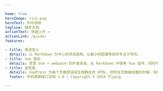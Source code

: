 ```yaml
---

home: true
heroImage: /ico.png
heroText: 牛咔视频
tagline: 组件文档
actionText: 快速上手 →
actionLink: /guide/
features:

- title: 简洁至上
  details: 以 Markdown 为中心的项目结构，以最少的配置帮助你专注于写作。
- title: Vue 驱动
  details: 享受 Vue + webpack 的开发体验，在 Markdown 中使用 Vue 组件，同时可以使用 Vue 来开发自定义主题。
- title: 高性能
  details: VuePress 为每个页面预渲染生成静态的 HTML，同时在页面被加载的时候，将作为 SPA 运行。
  footer: 中药溯源接口文档 1.0 | Copyright © 2019 flypig

---
```

